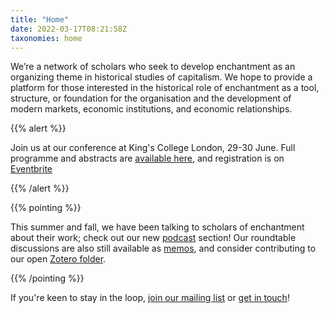 ```yaml
---
title: "Home"
date: 2022-03-17T08:21:58Z
taxonomies: home
---
```


We’re a network of scholars who seek to develop enchantment as an organizing theme in historical studies of capitalism. We hope to provide a platform for those interested in the historical role of enchantment as a tool, structure, or foundation for the organisation and the development of modern markets, economic institutions, and economic relationships.

{{% alert %}}

Join us at our conference at King's College London, 29-30 June. Full programme and abstracts are [available here](events/conference_2023/), and registration is on [Eventbrite](https://www.eventbrite.co.uk/e/enchantment-in-the-history-of-capitalism-conference-tickets-624201372107)

{{% /alert %}}

{{% pointing %}}

This summer and fall, we have been talking to scholars of enchantment about their work; check out our new [podcast](resources) section! Our roundtable discussions are also still available as [memos](resources), and consider contributing to our open [Zotero folder](https://www.zotero.org/groups/4634111/economic_enchantments).

{{% /pointing %}}


If you're keen to stay in the loop, [join our mailing list](https://www.jiscmail.ac.uk/cgi-bin/webadmin?SUBED1=ECONOMIC-ENCHANTMENTS&A=1) or [get in touch](contact)!
